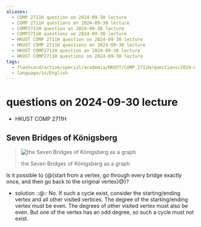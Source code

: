 ```yaml
---
aliases:
  - COMP 2711H question on 2024-09-30 lecture
  - COMP 2711H questions on 2024-09-30 lecture
  - COMP2711H question on 2024-09-30 lecture
  - COMP2711H questions on 2024-09-30 lecture
  - HKUST COMP 2711H question on 2024-09-30 lecture
  - HKUST COMP 2711H questions on 2024-09-30 lecture
  - HKUST COMP2711H question on 2024-09-30 lecture
  - HKUST COMP2711H questions on 2024-09-30 lecture
tags:
  - flashcard/active/special/academia/HKUST/COMP_2711H/questions/2024-09-30/lecture
  - language/in/English
---
```


# questions on 2024-09-30 lecture

- HKUST COMP 2711H

## Seven Bridges of Königsberg

> ![the Seven Bridges of Königsberg as a graph](../../../../../archives/Wikimedia%20Commons/Königsberg%20graph.svg)
>
> the Seven Bridges of Königsberg as a graph

Is it possible to {@{start from a vertex, go through every bridge exactly once, and then go back to the original vertex}@}? <!--SR:!2025-09-25,261,330-->

- solution ::@:: No. If such a cycle exist, consider the starting/ending vertex and all other visited vertices. The degree of the starting/ending vertex must be even. The degrees of other visited vertex must also be even. But one of the vertex has an odd degree, so such a cycle must not exist. <!--SR:!2025-10-15,279,330!2025-01-12,67,310-->
